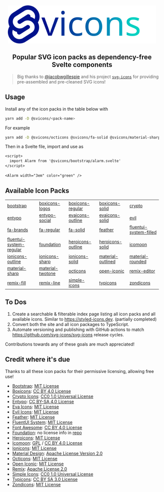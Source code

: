 <p align="center">
  <img src="site/static/svicons.svg" alt="Svicons" height=125>
</p>

<h2 align="center">Popular SVG icon packs as dependency-free Svelte components</h2>

> Big thanks to [@jacobwgillespie](https://github.com/jacobwgillespie) and his project [`svg-icons`](https://github.com/svg-icons/svg-icons) for providing pre-assembled and pre-cleaned SVG icons!

## Usage

Install any of the icon packs in the table below with

```sh
yarn add -D @svicons/<pack-name>
```

For example

```sh
yarn add -D @svicons/octicons @svicons/fa-solid @svicons/material-sharp
```

Then in a Svelte file, import and use as

```svelte
<script>
  import Alarm from '@svicons/bootstrap/alarm.svelte'
</script>

<Alarm width="3em" color="green" />
```

## Available Icon Packs

|                           |                    |                     |                     |                          |
| ------------------------- | ------------------ | ------------------- | ------------------- | ------------------------ |
| [bootstrap]               | [boxicons-logos]   | [boxicons-regular]  | [boxicons-solid]    | [crypto]                 |
| [entypo]                  | [entypo-social]    | [evaicons-outline]  | [evaicons-solid]    | [evil]                   |
| [fa-brands]               | [fa-regular]       | [fa-solid]          | [feather]           | [fluentui-system-filled] |
| [fluentui-system-regular] | [foundation]       | [heroicons-outline] | [heroicons-solid]   | [icomoon]                |
| [ionicons-outline]        | [ionicons-sharp]   | [ionicons-solid]    | [material-outlined] | [material-rounded]       |
| [material-sharp]          | [material-twotone] | [octicons]          | [open-iconic]       | [remix-editor]           |
| [remix-fill]              | [remix-line]       | [simple-icons]      | [typicons]          | [zondicons]              |

## To Dos

1. Create a searchable & filterable index page listing all icon packs and all available icons. Similar to <https://styled-icons.dev>. (partially completed)
2. Convert both the site and all icon packages to TypeScript.
3. Automate versioning and publishing with GitHub actions to match <https://github.com/svg-icons/svg-icons> release cycles.

Contributions towards any of these goals are much appreciated!

## Credit where it's due

Thanks to all these icon packs for their permissive licensing, allowing free use!

- [Bootstrap](https://icons.getbootstrap.com): [MIT License](https://github.com/twbs/icons/blob/main/LICENSE.md)
- [Boxicons](https://boxicons.com): [CC BY 4.0 License](https://boxicons.com/usage#license)
- [Crypto Icons](http://cryptoicons.co): [CC0 1.0 Universal License](https://github.com/atomiclabs)
- [Entypo](http://entypo.com): [CC BY-SA 4.0 License](http://www.entypo.com/)
- [Eva Icons](https://akveo.github.io/eva-icons): [MIT License](https://github.com/akveo/eva-icons/blob/master/LICENSE.txt)
- [Evil Icons](https://evil-icons.io): [MIT License](https://github.com/evil-icons/evil-icons/blob/master/LICENSE.txt)
- [Feather](https://feathericons.com): [MIT License](https://github.com/feathericons/feather/blob/master/LICENSE)
- [FluentUI System](https://github.com/microsoft/fluentui-system-icons): [MIT License](https://github.com/microsoft/fluentui-system-icons/blob/master/LICENSE)
- [Font Awesome](https://fontawesome.com): [CC BY 4.0 License](https://github.com/FortAwesome/Font-Awesome/blob/master/LICENSE.txt)
- [Foundation](https://zurb.com/playground/foundation-icon-fonts-3): no license info in [repo](https://github.com/thecreation/standard-icons)
- [Heroicons](https://github.com/refactoringui/heroicons): [MIT License](https://github.com/tailwindlabs/heroicons/blob/master/LICENSE)
- [Icomoon](https://icomoon.io): [GPL](http://www.gnu.org/licenses/gpl.html) / [CC BY 4.0 License](http://creativecommons.org/licenses/by/4.0)
- [Ionicons](https://ionicons.com): [MIT License](https://github.com/ionic-team/ionicons/blob/master/LICENSE)
- [Material Design](https://material.io/icons): [Apache License Version 2.0](https://github.com/google)
- [Octicons](https://octicons.github.com): [MIT License](https://github.com/primer/octicons/blob/master/LICENSE)
- [Open Iconic](https://npmjs.com/package/open-iconic): [MIT License](https://github.com/iconic/open-iconic/blob/master/FONT-LICENSE)
- [Remix](https://remixicon.com): [Apache License 2.0](https://github.com/Remix-Design/RemixIcon/blob/master/License)
- [Simple Icons](https://github.com/simple-icons/simple-icons): [CC0 1.0 Universal License](https://github.com/simple-icons/simple-icons/blob/master/LICENSE.md)
- [Typicons](https://s-ings.com/typicons): [CC BY SA 3.0 License](https://github.com/stephenhutchings/typicons.font/blob/master/LICENCE.md)
- [Zondicons](https://www.zondicons.com): [MIT License](https://github.com/dukestreetstudio/zondicons/blob/master/LICENSE)

[bootstrap]: https://npmjs.com/package/@svicons/bootstrap
[boxicons-logos]: https://npmjs.com/package/@svicons/boxicons-logos
[boxicons-regular]: https://npmjs.com/package/@svicons/boxicons-regular
[boxicons-solid]: https://npmjs.com/package/@svicons/boxicons-solid
[crypto]: https://npmjs.com/package/@svicons/crypto
[entypo]: https://npmjs.com/package/@svicons/entypo
[entypo-social]: https://npmjs.com/package/@svicons/entypo-social
[evaicons-outline]: https://npmjs.com/package/@svicons/evaicons-outline
[evaicons-solid]: https://npmjs.com/package/@svicons/evaicons-solid
[evil]: https://npmjs.com/package/@svicons/evil
[fa-brands]: https://npmjs.com/package/@svicons/fa-brands
[fa-regular]: https://npmjs.com/package/@svicons/fa-regular
[fa-solid]: https://npmjs.com/package/@svicons/fa-solid
[feather]: https://npmjs.com/package/@svicons/feather
[fluentui-system-filled]: https://npmjs.com/package/@svicons/fluentui-system-filled
[fluentui-system-regular]: https://npmjs.com/package/@svicons/fluentui-system-regular
[foundation]: https://npmjs.com/package/@svicons/foundation
[heroicons-outline]: https://npmjs.com/package/@svicons/heroicons-outline
[heroicons-solid]: https://npmjs.com/package/@svicons/heroicons-solid
[icomoon]: https://npmjs.com/package/@svicons/icomoon
[ionicons-sharp]: https://npmjs.com/package/@svicons/ionicons-sharp
[ionicons-solid]: https://npmjs.com/package/@svicons/ionicons-solid
[ionicons-outline]: https://npmjs.com/package/@svicons/ionicons-outline
[material]: https://npmjs.com/package/@svicons/material
[material-outlined]: https://npmjs.com/package/@svicons/material-outlined
[material-rounded]: https://npmjs.com/package/@svicons/material-rounded
[material-twotone]: https://npmjs.com/package/@svicons/material-twotone
[material-sharp]: https://npmjs.com/package/@svicons/material-sharp
[octicons]: https://npmjs.com/package/@svicons/octicons
[open-iconic]: https://npmjs.com/package/@svicons/open-iconic
[remix-fill]: https://npmjs.com/package/@svicons/remix-fill
[remix-editor]: https://npmjs.com/package/@svicons/remix-editor
[remix-line]: https://npmjs.com/package/@svicons/remix-line
[simple-icons]: https://npmjs.com/package/@svicons/simple-icons
[typicons]: https://npmjs.com/package/@svicons/typicons
[zondicons]: https://npmjs.com/package/@svicons/zondicons
